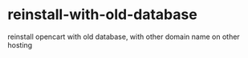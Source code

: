 # reinstall-with-old-database
reinstall opencart with old database, with other domain name on other hosting
